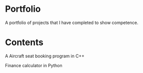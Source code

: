 # Portfolio
A portfolio of projects that I have completed to show competence.

# Contents

A Aircraft seat booking program in C++

Finance calculator in Python
